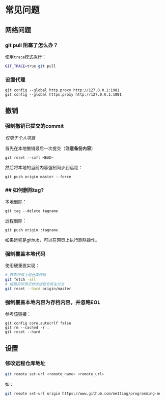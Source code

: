 # 常见问题

## 网络问题

### git pull 阻塞了怎么办？

使用`trace`模式执行：

```bash
GIT_TRACE=true git pull
```

### 设置代理

```shell
git config --global http.proxy http://127.0.0.1:1081
git config --global https.proxy http://127.0.0.1:1081
```

## 撤销

### 强制撤销已提交的commit

_仅限于个人项目_

首先在本地撤销最后一次提交（**注意备份内容**）

```
git reset --soft HEAD~
```

然后将本地的当前内容强制同步到远程：

```
git push origin master --force
```

### ## 如何删除tag?

本地删除：

```
git tag --delete tagname
```

远程删除：

```
git push origin :tagname
```

如果远程是github，可以在网页上执行删除操作。

### 强制覆盖本地代码

使用硬重置实现：

```bash
# 获取所有上游仓库代码
git fetch -all
# 根据实际情况修改远程仓库主分支
git reset --hard origin/master
```

### 强制覆盖本地内容为存档内容，并忽略EOL

参考[该链接](https://gist.github.com/tjsudarsan/f2bfe4c4d567243e302cf8ba40e1c7e5)：

```
git config core.autocrlf false
git rm --cached -r .
git reset --hard
```

## 设置

### 修改远程仓库地址

```bash
git remote set-url <remote_name> <remote_url>
```

如：

```bash
git remote set-url origin https://www.github.com/me1ting/programming-notes.git
```
